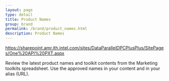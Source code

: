 ```yaml
---
layout: page
type: detail
title: Product Names
group: brand
permalink: /brand/product_names.html
description: Product Names
---
```



https://sharepoint.amr.ith.intel.com/sites/DataParallelDPCPlusPlus/SitePages/One%20API%20PXT.aspx


Review the latest product names and toolkit contents from the Marketing toolkits spreadsheet.
Use the approved names in your content and in your alias (URL).
 
